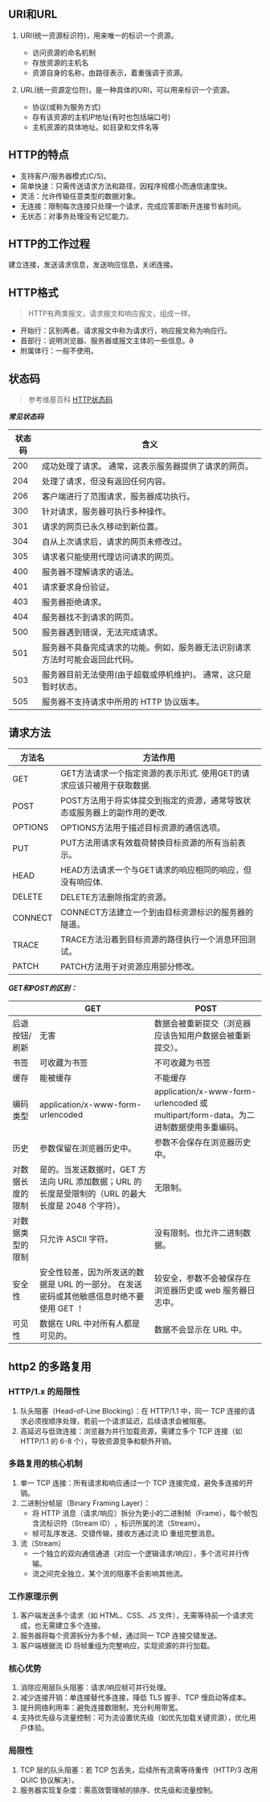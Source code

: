 ## URI和URL

1. URI(统一资源标识符)，用来唯一的标识一个资源。

    - 访问资源的命名机制
    - 存放资源的主机名
    - 资源自身的名称，由路径表示，着重强调于资源。

2. URL(统一资源定位符)，是一种具体的URI，可以用来标识一个资源。

    - 协议(或称为服务方式)
    - 存有该资源的主机IP地址(有时也包括端口号)
    - 主机资源的具体地址。如目录和文件名等

## HTTP的特点

- 支持客户/服务器模式(C/S)。
- 简单快速：只需传送请求方法和路径，因程序规模小而通信速度快。
- 灵活：允许传输任意类型的数据对象。
- 无连接：限制每次连接只处理一个请求，完成应答即断开连接节省时间。
- 无状态：对事务处理没有记忆能力。

## HTTP的工作过程

建立连接，发送请求信息，发送响应信息，关闭连接。

## HTTP格式

> HTTP有两类报文，请求报文和响应报文，组成一样。

- 开始行：区别两者。请求报文中称为请求行，响应报文称为响应行。
- 首部行：说明浏览器、服务器或报文主体的一些信息。∂
- 附属体行：一般不使用。

## 状态码

> 参考维基百科 [HTTP状态码](https://zh.wikipedia.org/wiki/HTTP%E7%8A%B6%E6%80%81%E7%A0%81 "HTTP状态码")

***常见状态码***

| 状态码 | 含义                                     |
|-----|----------------------------------------|
| 200 | 成功处理了请求。 通常，这表示服务器提供了请求的网页。            |
| 204 | 处理了请求，但没有返回任何内容。                       |
| 206 | 客户端进行了范围请求，服务器成功执行。                    |
| 300 | 针对请求，服务器可执行多种操作。                       |
| 301 | 请求的网页已永久移动到新位置。                        |
| 304 | 自从上次请求后，请求的网页未修改过。                     |
| 305 | 请求者只能使用代理访问请求的网页。                      |
| 400 | 服务器不理解请求的语法。                           |
| 401 | 请求要求身份验证。                              |
| 403 | 服务器拒绝请求。                               |
| 404 | 服务器找不到请求的网页。                           |
| 500 | 服务器遇到错误，无法完成请求。                        |
| 501 | 服务器不具备完成请求的功能。例如，服务器无法识别请求方法时可能会返回此代码。 |
| 503 | 服务器目前无法使用(由于超载或停机维护)。 通常，这只是暂时状态。      |
| 505 | 服务器不支持请求中所用的 HTTP 协议版本。                |

## 请求方法

| 方法名     | 方法作用                                    |
|---------|-----------------------------------------|
| GET     | GET方法请求一个指定资源的表示形式. 使用GET的请求应该只被用于获取数据. |
| POST    | POST方法用于将实体提交到指定的资源，通常导致状态或服务器上的副作用的更改. |
| OPTIONS | OPTIONS方法用于描述目标资源的通信选项。                 |
| PUT     | PUT方法用请求有效载荷替换目标资源的所有当前表示。              |
| HEAD    | HEAD方法请求一个与GET请求的响应相同的响应，但没有响应体.        |
| DELETE  | DELETE方法删除指定的资源。                        |
| CONNECT | CONNECT方法建立一个到由目标资源标识的服务器的隧道。           |
| TRACE   | TRACE方法沿着到目标资源的路径执行一个消息环回测试。            |
| PATCH   | PATCH方法用于对资源应用部分修改。                     |

***GET和POST的区别：***

|          | GET                                                           | POST                                                                  |
|----------|---------------------------------------------------------------|-----------------------------------------------------------------------|
| 后退按钮/刷新  | 无害                                                            | 数据会被重新提交（浏览器应该告知用户数据会被重新提交）。                                          |
| 书签       | 可收藏为书签                                                        | 不可收藏为书签                                                               |
| 缓存       | 能被缓存                                                          | 不能缓存                                                                  |
| 编码类型     | application/x-www-form-urlencoded                             | application/x-www-form-urlencoded 或 multipart/form-data。为二进制数据使用多重编码。 |
| 历史       | 参数保留在浏览器历史中。                                                  | 参数不会保存在浏览器历史中。                                                        |
| 对数据长度的限制 | 是的。当发送数据时，GET 方法向 URL 添加数据；URL 的长度是受限制的（URL 的最大长度是 2048 个字符）。 | 无限制。                                                                  |
| 对数据类型的限制 | 只允许 ASCII 字符。                                                 | 没有限制。也允许二进制数据。                                                        |
| 安全性      | 安全性较差，因为所发送的数据是 URL 的一部分。&#xA;在发送密码或其他敏感信息时绝不要使用 GET ！        | 较安全，参数不会被保存在浏览器历史或 web 服务器日志中。                                        |
| 可见性      | 数据在 URL 中对所有人都是可见的。                                           | 数据不会显示在 URL 中。                                                        |

## http2 的多路复用

### HTTP/1.x 的局限性

1. 队头阻塞（Head-of-Line Blocking）：在 HTTP/1.1 中，同一 TCP 连接的请求必须按顺序处理，若前一个请求延迟，后续请求会被阻塞。
2. 高延迟与低效连接：浏览器为并行加载资源，需建立多个 TCP 连接（如 HTTP/1.1 的 6-8 个），导致资源竞争和额外开销。

### 多路复用的核心机制

1. 单一 TCP 连接：所有请求和响应通过一个 TCP 连接完成，避免多连接的开销。
2. 二进制分帧层（Binary Framing Layer）：
    - 将 HTTP 消息（请求/响应）拆分为更小的二进制帧​（Frame），每个帧包含流标识符（Stream ID）​，标识所属的流（Stream）。
    - 帧可乱序发送、交错传输，接收方通过流 ID 重组完整消息。
3. 流（Stream）
    - 一个独立的双向通信通道（对应一个逻辑请求/响应），多个流可并行传输。
    - 流之间完全独立，某个流的阻塞不会影响其他流。

### 工作原理示例

1. 客户端发送多个请求​（如 HTML、CSS、JS 文件），无需等待前一个请求完成，也无需建立多个连接。
2. 服务器将每个资源拆分为多个帧，通过同一 TCP 连接交错发送。
3. 客户端根据流 ID 将帧重组为完整响应，实现资源的并行加载。

### 核心优势

1. 消除应用层队头阻塞：请求/响应帧可并行处理。
2. 减少连接开销：单连接替代多连接，降低 TLS 握手、TCP 慢启动等成本。
3. 提升网络利用率：避免连接数限制，充分利用带宽。
4. 支持优先级与流量控制：可为流设置优先级（如优先加载关键资源），优化用户体验。

### 局限性

1. TCP 层的队头阻塞：若 TCP 包丢失，后续所有流需等待重传（HTTP/3 改用 QUIC 协议解决）。
2. 服务器实现复杂度：需高效管理帧的排序、优先级和流量控制。